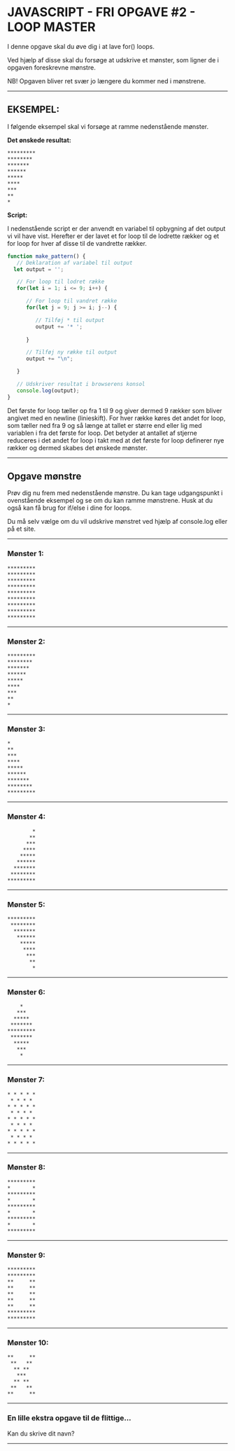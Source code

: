 # JAVASCRIPT - FRI OPGAVE #2 - LOOP MASTER

I denne opgave skal du øve dig i at lave for() loops.

Ved hjælp af disse skal du forsøge at udskrive et mønster, som ligner de i opgaven foreskrevne mønstre.

NB! Opgaven bliver ret svær jo længere du kommer ned i mønstrene.
___
## EKSEMPEL: 

I følgende eksempel skal vi forsøge at ramme nedenstående mønster.

**Det ønskede resultat:**
```
*********
********
*******
******
*****
****
***
**
*
```

**Script:**

I nedenstående script er der anvendt en variabel til opbygning af det output vi vil have vist. Herefter er der lavet et for loop til de lodrette rækker og et for loop for hver af disse til de vandrette rækker.
```js
function make_pattern() {
   // Deklaration af variabel til output
  let output = '';

   // For loop til lodret række 
   for(let i = 1; i <= 9; i++) {

      // For loop til vandret række
      for(let j = 9; j >= i; j--) {

         // Tilføj * til output
         output += '* ';
   
      }

      // Tilføj ny række til output
      output += "\n";

   }

   // Udskriver resultat i browserens konsol
   console.log(output);
}
```
Det første for loop tæller op fra 1 til 9 og giver dermed 9 rækker som bliver angivet med en newline (linieskift). For hver række køres det andet for loop, som tæller ned fra 9 og så længe at tallet er større end eller lig med variablen i fra det første for loop. Det betyder at antallet af stjerne reduceres i det andet for loop i takt med at det første for loop definerer nye rækker og dermed skabes det ønskede mønster. 
___
## Opgave mønstre

Prøv dig nu frem med nedenstående mønstre. Du kan tage udgangspunkt i ovenstående eksempel og se om du kan ramme mønstrene. Husk at du også kan få brug for if/else i dine for loops. 

Du må selv vælge om du vil udskrive mønstret ved hjælp af console.log eller på et site.
___

### Mønster 1:
```
*********
*********
*********
*********
*********
*********
*********
*********
*********
```
___
### Mønster 2:
```
*********
********
*******
******
*****
****
***
**
*
```
___
### Mønster 3:
```
*
**
***
****
*****
******
*******
********
*********
```
___
### Mønster 4:
```
        *
       **
      ***
     ****
    *****
   ******
  *******
 ********
*********
```
___
### Mønster 5:
```
*********
 ********
  *******
   ******
    *****
     ****
      ***
       **
        *
```
___
### Mønster 6:
```
    *
   ***
  *****
 *******
*********
 *******
  *****
   ***
    *
```
___
### Mønster 7:
```
* * * * *
 * * * *
* * * * *
 * * * *
* * * * *
 * * * *
* * * * *
 * * * *
* * * * *
```
___
### Mønster 8:
```
*********
*       *
*********
*       *
*********
*       *
*********
*       *
*********
```
___
### Mønster 9:
```
*********
*********
**     **
**     **
**     **
**     **
**     **
*********
*********
```
___
### Mønster 10:
```
**     **
 **   **
  ** **
   ***
  ** **
 **   **
**     **
```
___

### En lille ekstra opgave til de flittige...

Kan du skrive dit navn?
___